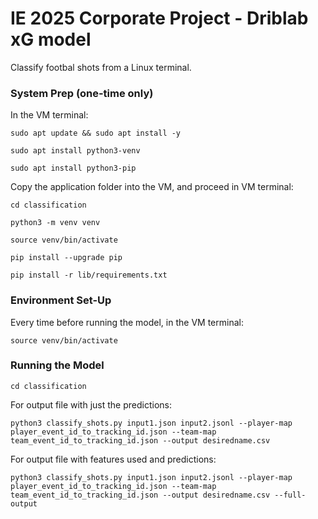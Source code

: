 # IE 2025 Corporate Project - Driblab xG model

Classify footbal shots from a Linux terminal. 

### System Prep (one-time only)
In the VM terminal: 

```
sudo apt update && sudo apt install -y
```

```
sudo apt install python3-venv
```

```
sudo apt install python3-pip
```

Copy the application folder into the VM, and proceed in VM terminal:

```
cd classification
```

```
python3 -m venv venv
```

```
source venv/bin/activate
```

```
pip install --upgrade pip
```

```
pip install -r lib/requirements.txt
```

### Environment Set-Up
Every time before running the model, in the VM terminal:

```
source venv/bin/activate
```

### Running the Model

```
cd classification
```

For output file with just the predictions:

```
python3 classify_shots.py input1.json input2.jsonl --player-map player_event_id_to_tracking_id.json --team-map team_event_id_to_tracking_id.json --output desiredname.csv
```

For output file with features used and predictions:

```
python3 classify_shots.py input1.json input2.jsonl --player-map player_event_id_to_tracking_id.json --team-map team_event_id_to_tracking_id.json --output desiredname.csv --full-output
```
